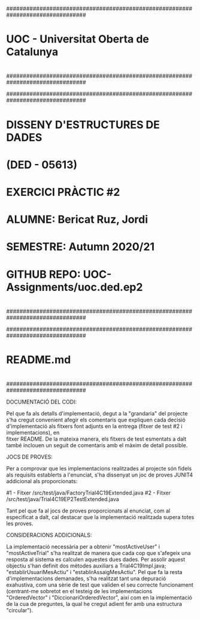  ################################################################################
 #                                                                              #
 #                      UOC - Universitat Oberta de Catalunya                   #
 #                                                                              #
 ################################################################################

 ################################################################################
 #                                                                              #
 #                         DISSENY D'ESTRUCTURES DE DADES                       #
 #                                  (DED - 05613)                               #
 #                                                                              #
 #                               EXERCICI PRÀCTIC #2                            #
 #                                                                              #
 #                         ALUMNE: Bericat Ruz, Jordi                           #
 #                       SEMESTRE: Autumn 2020/21                               #
 #                    GITHUB REPO: UOC-Assignments/uoc.ded.ep2                  #
 #                                                                              #
 ################################################################################

 ################################################################################
 #                                                                              #
 #                                     README.md                                #
 #                                                                              #
 ################################################################################

 DOCUMENTACIÓ DEL CODI:

 Pel que fa als detalls d'implementació, degut a la "grandaria" del projecte s'ha 
 cregut convenient afegir els comentaris que expliquen cada decisió d'implementació 
 als fitxers font adjunts en la entrega (fitxer de test #2 i implementacions), en  
 fitxer README. De la mateixa manera, els fitxers de test esmentats a dalt també 
 inclouen un seguit de comentaris amb el màxim de detall possible. 
 
 JOCS DE PROVES:

 Per a comprovar que les implementacions realitzades al projecte són fidels als 
 requisits establerts a l'enunciat, s'ha dissenyat un joc de proves JUNIT4 
 addicional als proporcionats:

 #1 - Fitxer /src/test/java/FactoryTrial4C19Extended.java 
 #2 - Fitxer /src/test/java/Trial4C19EP2TestExtended.java 

 Tant pel que fa al jocs de proves proporcionats al enunciat, com al especificat 
 a dalt, cal destacar que la implementació realitzada supera totes les proves.

 CONSIDERACIONS ADDICIONALS:

 La implementació necessària per a obtenir "mostActiveUser" i "mostActiveTrial" s'ha
 realitzat de manera que cada cop que s'afegeix una resposta al sistema es calculen
 aquestes dues dades. Per assolir aquest objectiu s'han definit dos mètodes auxiliars
 a Trial4C19Impl.java; "establirUsuariMesActiu" i "establirAssaigMesActiu". Pel que fa
 la resta d'implementacions demanades, s'ha realitzat tant una depuració exahustiva, 
 com una sèrie de test que validen el seu correcte funcionament (centrant-me sobretot 
 en el testeig de les implementacions "OrderedVector" i "DiccionariOrderedVector", 
 així com en la implementació de la cua de preguntes, la qual he cregut adient fer amb 
 una estructura "circular").

